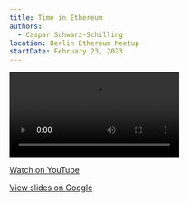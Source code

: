 ```yaml
---
title: Time in Ethereum
authors:
  - Caspar Schwarz-Schilling
location: Berlin Ethereum Meetup
startDate: February 23, 2023
---
```


<video src="https://youtu.be/Zfqvke8BNhM"></video>

[Watch on YouTube](https://youtu.be/Zfqvke8BNhM)

[View slides on Google](https://docs.google.com/presentation/d/1hQ1sWfAvsmJpbnNe6tfyvKfd13YyTW1GPGDk6z0KoQw/view)
